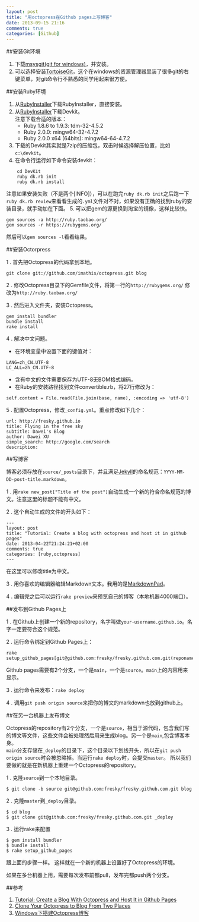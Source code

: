 ```yaml
---
layout: post
title: "用octopress在Github pages上写博客"
date: 2013-09-15 21:16
comments: true
categories: [Github]
---
```


##安装Git环境

1. 下载[msysgit(git for windows)](https://code.google.com/p/msysgit/downloads/list)，并安装。
2. 可以选择安装[TortoiseGit](http://code.google.com/p/tortoisegit/)，这个在windows的资源管理器里装了很多git的右键菜单，对git命令行不熟悉的同学用起来很方便。

##安装Ruby环境


1. 从[RubyInstaller](http://www.rubyinstaller.org/downloads/)下载RubyInstaller，直接安装。
2. 从[RubyInstaller](http://www.rubyinstaller.org/downloads/)下载Devkit。  
注意下载合适的版本：  
    * Ruby 1.8.6 to 1.9.3: tdm-32-4.5.2
    * Ruby 2.0.0: mingw64-32-4.7.2
    * Ruby 2.0.0 x64 (64bits): mingw64-64-4.7.2
3. 下载的Devkit其实就是7zip的压缩包，双击时候选择解压位置，比如`c:\devkit`。
4. 在命令行运行如下命令安装devkit：  
```
	cd DevKit  
	ruby dk.rb init  
	ruby dk.rb install
```  
注意如果安装失败（不是两个[INFO]），可以在跑完`ruby dk.rb init`之后跑一下`ruby dk.rb review`来看看生成的`.yml`文件对不对，如果没有正确的找到ruby的安装目录，就手动加在下面。
5. 可以把gem的源更换到淘宝的镜像，这样比较快。  
```
gem sources -a http://ruby.taobao.org/  
gem sources -r https://rubygems.org/
``` 
然后可以`gem sources -l`看看结果。

##安装Octorpress

 1 . 首先把Octopress的代码拿到本地。
```
git clone git://github.com/imathis/octopress.git blog
```  
 2 . 修改Octopress目录下的Gemfile文件，将第一行的`http://rubygems.org/` 修改为`http://ruby.taobao.org/`  

 3 . 然后进入文件夹，安装Octopress。  
```
gem install bundler  
bundle install  
rake install
```
 4 . 解决中文问题。  
 
   * 在环境变量中设置下面的键值对：  
```
LANG=zh_CN.UTF-8
LC_ALL=zh_CN.UTF-8
```

   * 含有中文的文件需要保存为UTF-8无BOM格式编码。  
   * 在Ruby的安装路径找到文件convertible.rb，将27行修改为：  
    
```
self.content = File.read(File.join(base, name), :encoding => 'utf-8')
```  
 5 . 配置Octopress，修改`_config.yml`。重点修改如下几个：  
```
url: http://fresky.github.io
title: Flying in the free sky  
subtitle: Dawei's Blog
author: Dawei XU
simple_search: http://google.com/search  
description:
```
##写博客

博客必须存放在`source/_posts`目录下，并且满足[Jekyll](http://jekyllrb.com/)的命名规范：`YYYY-MM-DD-post-title.markdown`。
    
1 . 用`rake new_post["Title of the post"]`自动生成一个新的符合命名规范的博文。注意这里的标题不能有中文。

2 . 这个自动生成的文件的开头如下：
```
---
layout: post
title: "Tutorial: Create a blog with octopress and host it in github pages"  
date: 2013-04-22T21:24:21+02:00  
comments: true
categories: [ruby,octopress]
---
``` 
在这里可以修改title为中文。

3 . 用你喜欢的编辑器编辑Markdown文本。我用的是[MarkdownPad](http://markdownpad.com/)。    

4 . 编辑完之后可以运行`rake preview`来预览自己的博客（本地机器4000端口）。

##发布到Github Pages上

1 . 在Github上创建一个新的repository，名字叫做`your-username.github.io`。名字一定要符合这个规范。  

2 . 运行命令绑定到Github Pages上：  
```
rake setup_github_pages[git@github.com:fresky/fresky.github.com.git(reponame)]
```   
Github pages需要有2个分支，一个是`main`，一个是`source`。`main`上的内容用来显示。  

3 . 运行命令来发布：`rake deploy`

  
4 . 调用`git push origin source`来把你的博文的markdown也放到github上。

##在另一台机器上发布博文

Octopress的repository有2个分支，一个是`source`，相当于源代码，包含我们写的博文等文件，这些文件会被处理然后用来生成blog。另一个是`main`,包含博客本身。  
`main`分支存储在`_deploy`的目录下，这个目录以下划线开头，所以在`git push origin source`时会被忽略掉。当运行`rake deploy`时，会提交`master`。
所以我们要做的就是在新机器上重建一个Octopress的repository。

  1 . 克隆`source`到一个本地目录。
```
$ git clone -b source git@github.com:fresky/fresky.github.com.git blog
```

  2 . 克隆`master`到`_deploy`目录。

```
$ cd blog
$ git clone git@github.com:fresky/fresky.github.com.git _deploy 
```  

 3  . 运行rake来配置
```
$ gem install bundler
$ bundle install
$ rake setup_github_pages
```  
跟上面的步骤一样。
这样就在一个新的机器上设置好了Octopress的环境。

如果在多台机器上用，需要每次发布前都pull，发布完都push两个分支。

##参考
1. [Tutorial: Create a Blog With Octopress and Host It in Github Pages](http://miguelcamba.com/blog/2013/04/22/tutorial-create-a-blog-with-octopress-and-host-it-in-github-pages/)  
1. [Clone Your Octopress to Blog From Two Places](http://blog.zerosharp.com/clone-your-octopress-to-blog-from-two-places/)  
1. [Windows下搭建Octopress博客](http://www.cnblogs.com/oec2003/archive/2013/05/27/3100896.html)
  